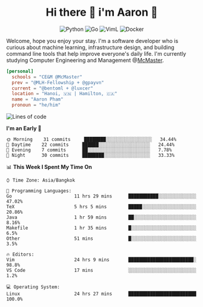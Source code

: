 <h1 align="center">Hi there 👋 i'm Aaron 🐍</h1>

<p align="center">
    <img alt="Python" src="https://img.shields.io/badge/-Python-blue?style=flat-square&logo=python&logoColor=white" />
    <img alt="Go" src="https://img.shields.io/badge/-Golang-46a2f1?style=flat-square&logo=go&logoColor=white" />
    <img alt="VimL" src="https://img.shields.io/badge/-VimL-66d124?style=flat-square&logo=vim&logoColor=white" />
    <img alt="Docker" src="https://img.shields.io/badge/-Docker-1bd7de?style=flat-square&logo=docker&logoColor=white" />
</p>

Welcome, hope you enjoy your stay. I'm a software developer who is curious about machine learning, infrastructure design, and building command line tools that help improve everyone's daily life. I'm currently studying Computer Engineering and Management @[McMaster](https://www.mcmaster.ca/).

```toml
[personal]
  schools = "CE&M @McMaster"
  prev = "@MLH-Fellowship + @gpayvn"
  current = "@bentoml + @luxcer"
  location = "Hanoi, 🇻🇳 | Hamilton, 🇨🇦"
  name = "Aaron Pham"
  pronoun = "he/him"
```


<!--START_SECTION:waka-->
![Lines of code](https://img.shields.io/badge/From%20Hello%20World%20I%27ve%20Written-379028%20lines%20of%20code-blue)

**I'm an Early 🐤** 

```text
🌞 Morning    31 commits     ████████░░░░░░░░░░░░░░░░░   34.44% 
🌆 Daytime    22 commits     ██████░░░░░░░░░░░░░░░░░░░   24.44% 
🌃 Evening    7 commits      ██░░░░░░░░░░░░░░░░░░░░░░░   7.78% 
🌙 Night      30 commits     ████████░░░░░░░░░░░░░░░░░   33.33%

```


📊 **This Week I Spent My Time On** 

```text
⌚︎ Time Zone: Asia/Bangkok

💬 Programming Languages: 
Go                       11 hrs 29 mins      ███████████░░░░░░░░░░░░░░   47.02% 
TeX                      5 hrs 5 mins        █████░░░░░░░░░░░░░░░░░░░░   20.86% 
Java                     1 hr 59 mins        ██░░░░░░░░░░░░░░░░░░░░░░░   8.16% 
Makefile                 1 hr 35 mins        █░░░░░░░░░░░░░░░░░░░░░░░░   6.5% 
Other                    51 mins             █░░░░░░░░░░░░░░░░░░░░░░░░   3.5%

🔥 Editors: 
Vim                      24 hrs 9 mins       ████████████████████████░   98.8% 
VS Code                  17 mins             ░░░░░░░░░░░░░░░░░░░░░░░░░   1.2%

💻 Operating System: 
Linux                    24 hrs 27 mins      █████████████████████████   100.0%

```


<!--END_SECTION:waka-->

<!--
**aarnphm/aarnphm** is a ✨ _special_ ✨ repository because its `README.md` (this file) appears on your GitHub profile.

Here are some ideas to get you started:

- 🔭 I’m currently working on ...
- 🌱 I’m currently learning ...
- 👯 I’m looking to collaborate on ...
- 🤔 I’m looking for help with ...
- 💬 Ask me about ...
- 📫 How to reach me: ...
- 😄 Pronouns: ...
- ⚡ Fun fact: ...
-->
